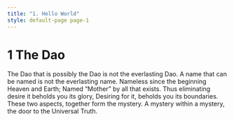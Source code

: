 ```yaml
---
title: "1. Hello World"
style: default-page page-1
---
```


# **1** The Dao

The Dao that is possibly the Dao is not the everlasting Dao.
A name that can be named is not the everlasting name.
Nameless since the beginning Heaven and Earth;
Named “Mother” by all that exists.
Thus eliminating desire it beholds you its glory,
Desiring for it, beholds you its boundaries.
These two aspects, together form the mystery.
A mystery within a mystery, the door to the Universal Truth.
